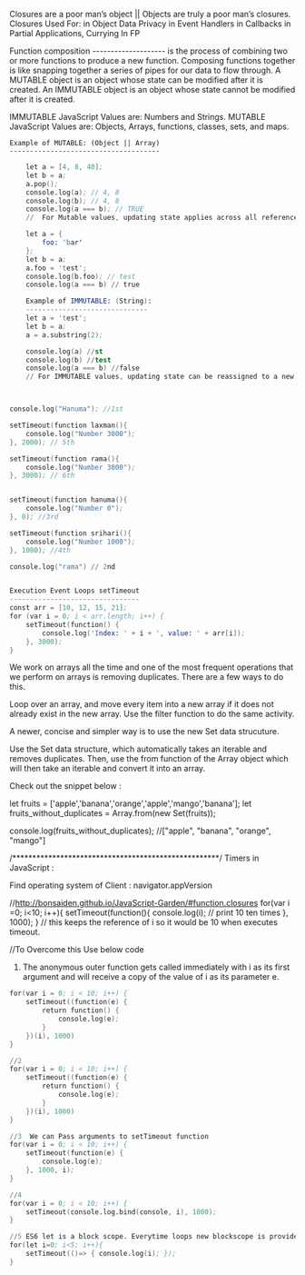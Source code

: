 Closures are a poor man’s object || Objects are truly a poor man’s closures.
    Closures Used For:
        in Object Data Privacy
        in Event Handlers 
        in Callbacks
        in Partial Applications, Currying
        In FP

Function composition
-------------------- is the process of combining two or more functions to produce a new function.
 Composing functions together is like snapping together a series of pipes for our data to flow through.
A MUTABLE object is an object whose state can be modified after it is created. 
An IMMUTABLE object is an object whose state cannot be modified after it is created. 

IMMUTABLE JavaScript Values are:
    Numbers and Strings. 
MUTABLE JavaScript Values are:
    Objects, Arrays, functions, classes, sets, and maps.

    Example of MUTABLE: (Object || Array)
    -------------------------------------
```s
    let a = [4, 8, 40];
    let b = a;
    a.pop();
    console.log(a); // 4, 8
    console.log(b); // 4, 8
    console.log(a === b); // TRUE
    //  For Mutable values, updating state applies across all references to that variable 

    let a = {
        foo: 'bar'
    };
    let b = a;
    a.foo = 'test';
    console.log(b.foo); // test
    console.log(a === b) // true

    Example of IMMUTABLE: (String):
    ------------------------------
    let a = 'test';
    let b = a;
    a = a.substring(2);

    console.log(a) //st
    console.log(b) //test
    console.log(a === b) //false
    // For IMMUTABLE values, updating state can be reassigned to a new object ||  we have no way of changing internal state of the data 



console.log("Hanuma"); //1st

setTimeout(function laxman(){
    console.log("Number 3000");
}, 2000); // 5th

setTimeout(function rama(){
    console.log("Number 3000");
}, 3000); // 6th


setTimeout(function hanuma(){
    console.log("Number 0");
}, 0); //3rd

setTimeout(function srihari(){
    console.log("Number 1000");
}, 1000); //4th

console.log("rama") // 2nd


Execution Event Loops setTimeout
--------------------------------
const arr = [10, 12, 15, 21];
for (var i = 0; i < arr.length; i++) {
    setTimeout(function() {
        console.log('Index: ' + i + ', value: ' + arr[i]);
    }, 3000);
}
```

We work on arrays all the time and one of the most frequent operations that we perform on arrays is removing duplicates. There are a few ways to do this. 

Loop over an array, and move every item into a new array if it does not already exist in the new array.
Use the filter function to do the same activity.

A newer, concise and simpler way is to use the new Set data strucuture. 

Use the Set data structure, which automatically takes an iterable and removes duplicates. Then, use the from function of the Array object which will then take an iterable and convert it into an array. 

Check out the snippet below :

let fruits = ['apple','banana','orange','apple','mango','banana'];
let fruits_without_duplicates = Array.from(new Set(fruits));

console.log(fruits_without_duplicates); //["apple", "banana", "orange", "mango"]


/****************************************************/
Timers in JavaScript :

Find operating system of Client : navigator.appVersion

//http://bonsaiden.github.io/JavaScript-Garden/#function.closures
for(var i =0; i<10; i++){
    setTimeout(function(){
        console.log(i); // print 10 ten times
    }, 1000);
} // this keeps the reference of i so it would be 10 when executes timeout.

//To Overcome this Use below code

1. The anonymous outer function gets called immediately with i as its first argument and will receive a copy of the value of i as its parameter e.
```s
for(var i = 0; i < 10; i++) {
    setTimeout((function(e) {
        return function() {
            console.log(e);
        }
    })(i), 1000)
}

//2
for(var i = 0; i < 10; i++) {
    setTimeout((function(e) {
        return function() {
            console.log(e);
        }
    })(i), 1000)
}

//3  We can Pass arguments to setTimeout function
for(var i = 0; i < 10; i++) {
    setTimeout(function(e) {
        console.log(e);  
    }, 1000, i);
}

//4
for(var i = 0; i < 10; i++) {
    setTimeout(console.log.bind(console, i), 1000);
}

//5 ES6 let is a block scope. Everytime loops new blockscope is provided
for(let i=0; i<5; i++){
    setTimeout(()=> { console.log(i); });
}
```